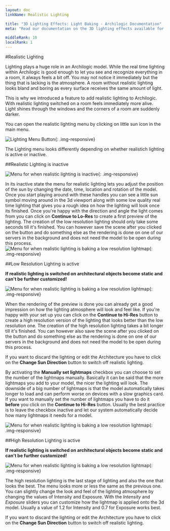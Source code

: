 ```yaml
---
layout: doc
linkName: Realistic Lighting

title: "3D Lighting Effects: Light Baking - Archilogic Documentation"
meta: "Read our documentation on the 3D lighting effects available for every Archilogic 3D model. "

middleRank: 10
localRank: 1
---
```


#Realistic Lighting

Lighting plays a huge role in an Archilogic model. While the real time lighting within Archilogic is good enough to let you see and recognize everything in a room, it always feels a bit off. You may not notice it immediately but the thing that is lacking is the atmosphere. A room without realistic lighting looks bland and boring as every surface receives the same amount of light.

This is why we introduced a feature to add realistic lighting to Archilogic. With realistic lighting switched on a room feels immediately more alive. Light shines through the windows and the corners of a room are suddenly darker.

You can open the realistic lighting menu by clicking on little sun icon in the main menu.

![Lighting Menu Button]({{site.path}}/assets/images/Lighting-Button.jpg){: .img-responsive}

The Lighting menu looks differently depending on whether realistich lighting is active or inactive.

##Realistic Lighting is inactive

![Menu for when realistic lighting is inactive]({{site.path}}/assets/images/Lighting-Menu-Preview.jpg){: .img-responsive}

In its inactive state the menu for realistic lighting lets you adjust the position of the sun by changing the date, time, location and rotation of the model.
Once you start playing around with these handles you can see a little sun symbol moving around in the 3d viewport along with some low quality real time lighting that gives you a rough idea on how the lighting will look once its finished.
Once you're happy with the direction and angle the light comes from you can click on **Continue to Lo-Res** to create a first preview of the lighting.
The creation of the low resolution lighting should only take some seconds till it's finished. You can however save the scene after you clicked on the button and do something else as the rendering is done on one of our servers in the background and does not need the model to be open during this process.
![Menu for when realistic lighting is baking a low resolution lightmap]({{site.path}}/assets/images/Lighting-Menu-Baking1.jpg){: .img-responsive}

##Low Resolution Lighting is active

**If realistic lighting is switched on architectural objects become static and can't be further customized!**

![Menu for when realistic lighting is baking a low resolution lightmap]({{site.path}}/assets/images/Lighting-Menu-LoRes.jpg){: .img-responsive}

When the rendering of the preview is done you can already get a good impression on how the lighting atmosphere will look and feel like. If you're happy with your set up you can click on the **Continue to Hi-Res** button to create a high resolution version of the lighting that looks better than the low resolution one.
The creation of the high resolution lighting takes a bit longer till it's finished. You can however also save the scene after you clicked on the button and do something else as the rendering is done on one of our servers in the background and does not need the model to be open during this process.

If you want to discard the lighting or edit the Architecture you have to click on the **Change Sun Direction** button to switch off realistic lighting.

By activating the **Manually set lightmaps** checkbox you can choose to set the number of the lightmaps manually.
Basically it can be said that the more lightmaps you add to your model, the nicer the lighting will look.
The downside of a big number of lightmaps is that the model automatically takes longer to load and can perform worse on devices with a slow graphics card.
If you want to manually set the number of lightmaps you have to do it **before** you click on the **Continue to Hi-Res** button.
Usually the best practice is to leave the checkbox inactive and let our system automatically decide how many lightmaps it needs for a model.

![Menu for when realistic lighting is baking a low resolution lightmap]({{site.path}}/assets/images/Lighting-Menu-Baking2.jpg){: .img-responsive}

##High Resolution Lighting is active

**If realistic lighting is switched on architectural objects become static and can't be further customized!**

![Menu for when realistic lighting is baking a low resolution lightmap]({{site.path}}/assets/images/Lighting-Menu-HiRes.jpg){: .img-responsive}

The high resolution lighting is the last stage of lighting and also the one that looks the best. The menu looks more or less the same as the previous one.
You can slightly change the look and feel of the lighting atmosphere by changing the values of Intensity and Exposure.
With the *Intensity* and *Exposure* sliders you can customize how the lightmap is applied onto the 3d model.
Usually a value of 1.2 for Intensity and 0.7 for Exposure works best.

If you want to discard the lighting or edit the Architecture you have to click on the **Change Sun Direction** button to switch off realistic lighting.
